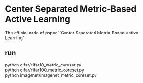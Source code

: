 # Center Separated Metric-Based Active Learning
The official code of paper ``Center Separated Metric-Based Active Learning"

## run
python cifar/cifar10_metric_coreset.py  
python cifar/cifar100_metric_coreset.py  
python imagenet/imagenet_metric_coreset.py
